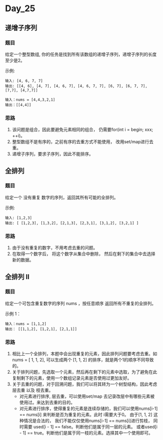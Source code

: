 # Day_25

## 递增子序列

### 题目

给定一个整型数组, 你的任务是找到所有该数组的递增子序列，递增子序列的长度至少是2。

示例:

    输入: [4, 6, 7, 7]
    输出: [[4, 6], [4, 7], [4, 6, 7], [4, 6, 7, 7], [6, 7], [6, 7, 7], [7,7], [4,7,7]]

    输入：nums = [4,4,3,2,1]
    输出：[[4,4]]


### 思路

1. 该问题是组合，因此要避免元素相同的组合， 仍需要for(int i = begin; xxx; ++i)。
2. 整型数组不是有序的，之前有序的去重方式不能使用， 改用set/map进行去重。
3. 递增子序列，要求子序列，因此不能排序。

## 全排列

### 题目

给定一个 没有重复 数字的序列，返回其所有可能的全排列。

示例:

    输入: [1,2,3]
    输出: [ [1,2,3], [1,3,2], [2,1,3], [2,3,1], [3,1,2], [3,2,1] ]

### 思路

1. 由于没有重复的数字，不用考虑去重的问题。
2. 在取得一个数字后， 将这个数字从集合中删除， 然后在剩下的集合中去选择新的数据。


## 全排列 II

### 题目

给定一个可包含重复数字的序列 nums ，按任意顺序 返回所有不重复的全排列。

示例 1：

    输入：nums = [1,1,2]
    输出： [[1,1,2], [1,2,1], [2,1,1]]

### 思路

1. 相比上一个全排列，本题中会出现重复的元素，因此排列问题要考虑去重。如 nums = [ 1, 1, 2], 可以生成两个 [1, 1, 2] 的排序，就是两个1的顺序不同导致的。
2. 关于排列问题，先选取一个元素，然后再在剩下的元素中选取，为了避免在此复制剩下的元素，使用一个数组记录元素是否使用过更加友好。
3. 关于去重的问题，对于回溯问题，我们可以将其转为一个树型结构，因此考虑层去重 以及 枝去重。
    * 对元素进行排序, 层去重，可以使用set/map 去记录改层中有哪些元素被使用过。来达到去重的目的。
    * 对元素进行排序，使得重复的元素是连续存储的，我们可以使用nums[i-1] == nums[i] 来判断是否为重复的元素。此时 i需要大于0。
    由于[1, 1, 2] 这种情况是合法的， 我们不能仅仅使用nums[i-1] == nums[i]进行剪枝， 同时需要 used[i - 1] == false。判断他们是属于同一层的元素。
    或者used[i - 1] == true。判断他们是属于同一枝的元素。选择其中一个使用即可。

